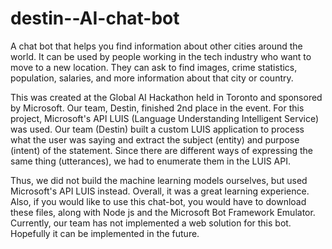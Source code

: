 # destin--AI-chat-bot
A chat bot that helps you find information about other cities around the world. It can be used by people working in the tech industry who want to move to a new location. They can ask to find images, crime statistics, population, salaries, and more information about that city or country.

This was created at the Global AI Hackathon held in Toronto and sponsored by Microsoft. Our team, Destin, finished 2nd place in the event. For this project, Microsoft's API LUIS (Language Understanding Intelligent Service) was used. Our team (Destin) built a custom LUIS application to process what the user was saying and extract the subject (entity) and purpose (intent) of the statement. Since there are different ways of expressing the same thing (utterances), we had to enumerate them in the LUIS API.

Thus, we did not build the machine learning models ourselves, but used Microsoft's API LUIS instead. Overall, it was a great learning experience. Also, if you would like to use this chat-bot, you would have to download these files, along with Node js and the Microsoft Bot 
Framework Emulator. Currently, our team has not implemented a web solution for this bot. Hopefully it can be implemented in the future.

